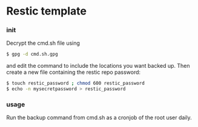 # Restic template

### init
Decrypt the cmd.sh file using

```bash
$ gpg -d cmd.sh.gpg
```

and edit the command to include the locations you want backed up. Then create a new file containing the restic repo password:

```bash
$ touch restic_password ; chmod 600 restic_password
$ echo -n mysecretpassword > restic_password
```

### usage
Run the backup command from cmd.sh as a cronjob of the root user daily.



